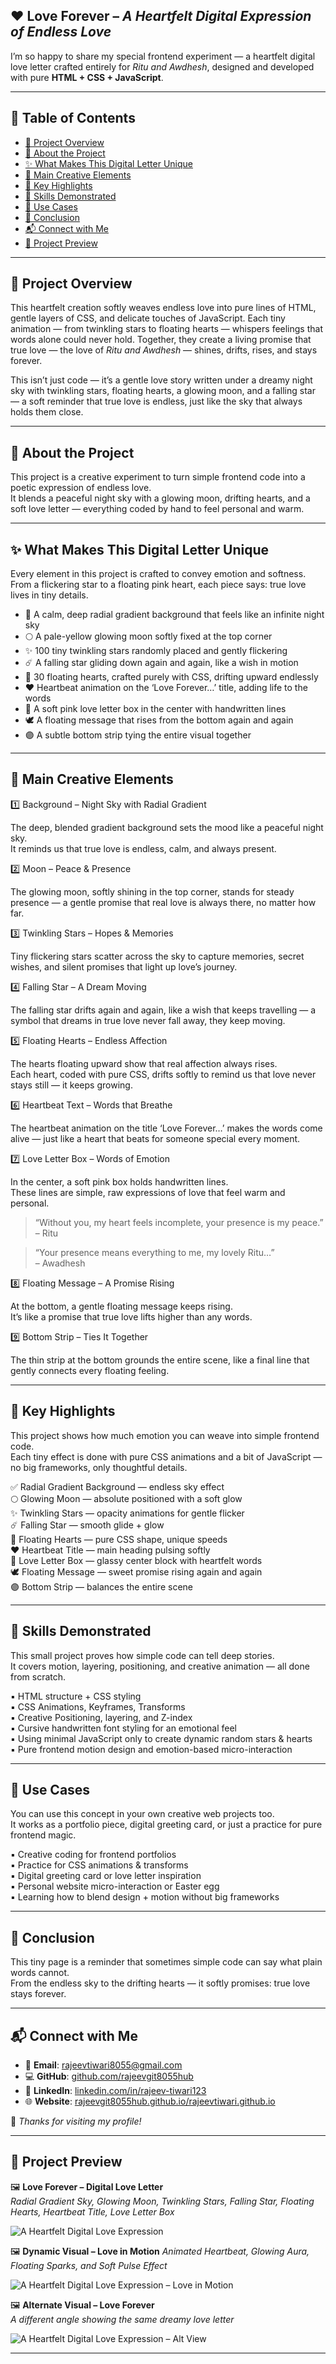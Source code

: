 ## ❤️ Love Forever – *A Heartfelt Digital Expression of Endless Love*

I’m so happy to share my special frontend experiment — a heartfelt digital love letter crafted entirely for *Ritu and Awdhesh*, designed and developed with pure **HTML + CSS + JavaScript**.

---

## 📑 Table of Contents

- <a href="#project-overview">📌 Project Overview</a>  
- <a href="#about-the-project">🌙 About the Project</a>  
- <a href="#digital-letter">✨ What Makes This Digital Letter Unique</a>  
- <a href="#creative-elements">🌟 Main Creative Elements</a>  
- <a href="#key-highlights">🔧 Key Highlights</a>  
- <a href="#skills-demonstrated">🧠 Skills Demonstrated</a>  
- <a href="#use-cases">📂 Use Cases</a>  
- <a href="#conclusion">💖 Conclusion</a>  
- <a href="#contact">📬 Connect with Me</a>    
- <a href="#project-preview">📸 Project Preview</a>  

---

## <span id="project-overview">📌 Project Overview</span> 

This heartfelt creation softly weaves endless love into pure lines of HTML, gentle layers of CSS, and delicate touches of JavaScript. Each tiny animation — from twinkling stars to floating hearts — whispers feelings that words alone could never hold. Together, they create a living promise that true love — the love of *Ritu and Awdhesh* — shines, drifts, rises, and stays forever.

This isn’t just code — it’s a gentle love story written under a dreamy night sky with twinkling stars, floating hearts, a glowing moon, and a falling star — a soft reminder that true love is endless, just like the sky that always holds them close.

---

## <span id="about-the-project">🌙 About the Project</span> 

This project is a creative experiment to turn simple frontend code into a poetic expression of endless love.  
It blends a peaceful night sky with a glowing moon, drifting hearts, and a soft love letter — everything coded by hand to feel personal and warm.

---

## <span id="digital-letter">✨ What Makes This Digital Letter Unique</span> 

Every element in this project is crafted to convey emotion and softness.  
From a flickering star to a floating pink heart, each piece says: true love lives in tiny details.

- 🌙 A calm, deep radial gradient background that feels like an infinite night sky  
- 🌕 A pale-yellow glowing moon softly fixed at the top corner  
- ✨ 100 tiny twinkling stars randomly placed and gently flickering  
- ☄️ A falling star gliding down again and again, like a wish in motion  
- 💖 30 floating hearts, crafted purely with CSS, drifting upward endlessly  
- ❤️ Heartbeat animation on the ‘Love Forever…’ title, adding life to the words  
- 📜 A soft pink love letter box in the center with handwritten lines  
- 🕊️ A floating message that rises from the bottom again and again  
- 🟣 A subtle bottom strip tying the entire visual together

---

## <span id="creative-elements">🌟 Main Creative Elements</span> 

1️⃣ Background – Night Sky with Radial Gradient

The deep, blended gradient background sets the mood like a peaceful night sky.  
It reminds us that true love is endless, calm, and always present.

2️⃣ Moon – Peace & Presence

The glowing moon, softly shining in the top corner, stands for steady presence — a gentle promise that real love is always there, no matter how far.

3️⃣ Twinkling Stars – Hopes & Memories

Tiny flickering stars scatter across the sky to capture memories, secret wishes, and silent promises that light up love’s journey.

4️⃣ Falling Star – A Dream Moving

The falling star drifts again and again, like a wish that keeps travelling — a symbol that dreams in true love never fall away, they keep moving.

5️⃣ Floating Hearts – Endless Affection

The hearts floating upward show that real affection always rises.  
Each heart, coded with pure CSS, drifts softly to remind us that love never stays still — it keeps growing.

6️⃣ Heartbeat Text – Words that Breathe

The heartbeat animation on the title ‘Love Forever…’ makes the words come alive — just like a heart that beats for someone special every moment.

7️⃣ Love Letter Box – Words of Emotion

In the center, a soft pink box holds handwritten lines.  
These lines are simple, raw expressions of love that feel warm and personal.

> “Without you, my heart feels incomplete, your presence is my peace.”  
> – Ritu

> “Your presence means everything to me, my lovely Ritu…”  
> – Awadhesh

8️⃣ Floating Message – A Promise Rising

At the bottom, a gentle floating message keeps rising.  
It’s like a promise that true love lifts higher than any words.

9️⃣ Bottom Strip – Ties It Together

The thin strip at the bottom grounds the entire scene, like a final line that gently connects every floating feeling.

---

## <span id="key-highlights">🔧 Key Highlights</span> 

This project shows how much emotion you can weave into simple frontend code.  
Each tiny effect is done with pure CSS animations and a bit of JavaScript — no big frameworks, only thoughtful details.

✅ Radial Gradient Background — endless sky effect  
🌕 Glowing Moon — absolute positioned with a soft glow  
✨ Twinkling Stars — opacity animations for gentle flicker  
☄️ Falling Star — smooth glide + glow  
💖 Floating Hearts — pure CSS shape, unique speeds  
❤️ Heartbeat Title — main heading pulsing softly  
📜 Love Letter Box — glassy center block with heartfelt words  
🕊️ Floating Message — sweet promise rising again and again  
🟣 Bottom Strip — balances the entire scene

---

## <span id="skills-demonstrated">🧠 Skills Demonstrated</span> 

This small project proves how simple code can tell deep stories.  
It covers motion, layering, positioning, and creative animation — all done from scratch.

▪️ HTML structure + CSS styling  
▪️ CSS Animations, Keyframes, Transforms  
▪️ Creative Positioning, layering, and Z-index  
▪️ Cursive handwritten font styling for an emotional feel  
▪️ Using minimal JavaScript only to create dynamic random stars & hearts  
▪️ Pure frontend motion design and emotion-based micro-interaction

---

## <span id="use-cases">📂 Use Cases</span> 

You can use this concept in your own creative web projects too.  
It works as a portfolio piece, digital greeting card, or just a practice for pure frontend magic.

▪️ Creative coding for frontend portfolios  
▪️ Practice for CSS animations & transforms  
▪️ Digital greeting card or love letter inspiration  
▪️ Personal website micro-interaction or Easter egg  
▪️ Learning how to blend design + motion without big frameworks

---

## <span id="conclusion">💖 Conclusion</span> 

This tiny page is a reminder that sometimes simple code can say what plain words cannot.  
From the endless sky to the drifting hearts — it softly promises: true love stays forever.

---

## <span id="contact">📬 Connect with Me</span>  

- 📧 **Email**: [rajeevtiwari8055@gmail.com](mailto:rajeevtiwari8055@gmail.com)  
- 💻 **GitHub**: [github.com/rajeevgit8055hub](https://github.com/rajeevgit8055hub)  
- 🔗 **LinkedIn**: [linkedin.com/in/rajeev-tiwari123](https://www.linkedin.com/in/rajeev-tiwari123)  
- 🌐 **Website**: [rajeevgit8055hub.github.io/rajeevtiwari.github.io](https://rajeevgit8055hub.github.io/rajeevtiwari.github.io/)  

🤝 *Thanks for visiting my profile!*  

---

## <span id="project-preview">📸 Project Preview</span> 

🖼️ **Love Forever – Digital Love Letter**  
*Radial Gradient Sky, Glowing Moon, Twinkling Stars, Falling Star, Floating Hearts, Heartbeat Title, Love Letter Box*

![A Heartfelt Digital Love Expression](Ritu💕Awdhesh.png)

🖼️ **Dynamic Visual – Love in Motion**
*Animated Heartbeat, Glowing Aura, Floating Sparks, and Soft Pulse Effect*

![A Heartfelt Digital Love Expression – Love in Motion](Heart.gif)

🖼️ **Alternate Visual – Love Forever**  
*A different angle showing the same dreamy love letter*

![A Heartfelt Digital Love Expression – Alt View](Ritu💕Awdhesh1.png)

---
